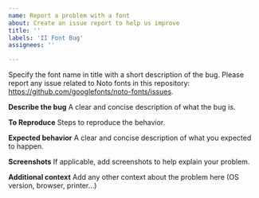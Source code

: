 ```yaml
---
name: Report a problem with a font
about: Create an issue report to help us improve
title: ''
labels: 'II Font Bug'
assignees: ''

---
```


Specify the font name in title with a short description of the bug. 
Please report any issue related to Noto fonts in this repository: https://github.com/googlefonts/noto-fonts/issues.

**Describe the bug**
A clear and concise description of what the bug is.

**To Reproduce**
Steps to reproduce the behavior.

**Expected behavior**
A clear and concise description of what you expected to happen.

**Screenshots**
If applicable, add screenshots to help explain your problem.

**Additional context**
Add any other context about the problem here (OS version, browser, printer…)
